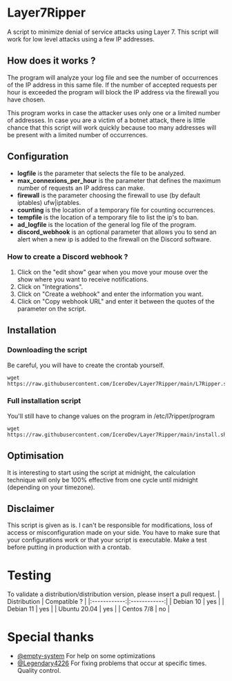 # Layer7Ripper 
A script to minimize denial of service attacks using Layer 7. This script will work for low level attacks using a few IP addresses.

## How does it works ?
The program will analyze your log file and see the number of occurrences of the IP address in this same file. If the number of accepted requests per hour is exceeded the program will block the IP address via the firewall you have chosen.

This program works in case the attacker uses only one or a limited number of addresses. In case you are a victim of a botnet attack, there is little chance that this script will work quickly because too many addresses will be present with a limited number of occurrences.

## Configuration
- **logfile** is the parameter that selects the file to be analyzed.
- **max_connexions_per_hour** is the parameter that defines the maximum number of requests an IP address can make.
- **firewall** is the parameter choosing the firewall to use (by default iptables) ufw|iptables.
- **counting** is the location of a temporary file for counting occurrences.
- **tempfile** is the location of a temporary file to list the ip's to ban.
- **ad_logfile** is the location of the general log file of the program.
- **discord_webhook** is an optional parameter that allows you to send an alert when a new ip is added to the firewall on the Discord software.

### How to create a Discord webhook ?
1) Click on the "edit show" gear when you move your mouse over the show where you want to receive notifications.
2) Click on "Integrations".
3) Click on "Create a webhook" and enter the information you want.
4) Click on "Copy webhook URL" and enter it between the quotes of the parameter on the script.

## Installation

### Downloading the script
Be careful, you will have to create the crontab yourself.
```
wget https://raw.githubusercontent.com/IceroDev/Layer7Ripper/main/L7Ripper.sh
```
### Full installation script
You'll still have to change values on the program in /etc/l7ripper/program
```
wget https://raw.githubusercontent.com/IceroDev/Layer7Ripper/main/install.sh
```

## Optimisation
It is interesting to start using the script at midnight, the calculation technique will only be 100% effective from one cycle until midnight (depending on your timezone). 


## Disclaimer
This script is given as is. I can't be responsible for modifications, loss of access or misconfiguration made on your side. You have to make sure that your configurations work or that your script is executable. Make a test before putting in production with a crontab.

# Testing
To validate a distribution/distribution version, please insert a pull request.
| Distribution | Compatible ? |
|:------------:|:------------:|
|   Debian 10  |      yes     |
|   Debian 11  |      yes     |
| Ubuntu 20.04 |      yes     |
|  Centos 7/8  |      no      |

# Special thanks
- [@empty-system](https://github.com/empty-system) For help on some optimizations
- [@Legendary4226](https://github.com/Legendary4226) For fixing problems that occur at specific times. Quality control.
